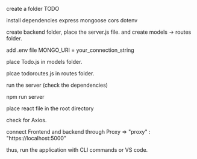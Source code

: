create a folder TODO

install dependencies express mongoose cors dotenv

create backend folder, place the server.js file. and create models -> routes folder.

add .env file MONGO_URI = your_connection_string

place Todo.js in models folder.

plcae todoroutes.js in routes folder.

run the server (check the dependencies)

npm run server

place react file in the root directory

check for Axios.

connect Frontend and backend through Proxy => "proxy" : "https://localhost:5000"

thus, run the application with CLI commands or VS code.
